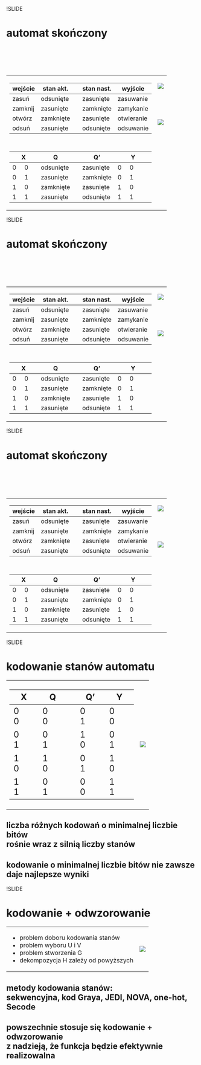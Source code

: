!SLIDE

# automat skończony

<table class='lay' style='margin-top: 6em;'>
  <tr>
    <td style='vertical-align: top;'>
      <table class='fsm'>
        <thead>
          <tr><th>wejście</th><th>stan akt.</th><th></th><th>stan nast.</th><th>wyjście</th></tr>
        </thead>
        <tbody>
          <tr><td>zasuń</td><td>odsunięte</td><td></td><td>zasunięte</td><td>zasuwanie</td></tr>
          <tr><td>zamknij</td><td>zasunięte</td><td></td><td>zamknięte</td><td>zamykanie</td></tr>
          <tr><td>otwórz</td><td>zamknięte</td><td></td><td>zasunięte</td><td>otwieranie</td></tr>
          <tr><td>odsuń</td><td>zasunięte</td><td></td><td>odsunięte</td><td>odsuwanie</td></tr>
        </tbody>
        <tbody>
          <tr style='height: 3em;'></tr>
        </tbody>
        <thead>
          <tr><th>X</th><th>Q</th><th></th><th>Q’</th><th>Y</th></tr>
        </thead>
        <tbody>
          <tr><td>0     0</td><td>odsunięte</td><td></td><td>zasunięte</td><td>0     0</td></tr>
          <tr><td>0     1</td><td>zasunięte</td><td></td><td>zamknięte</td><td>0     1</td></tr>
          <tr><td>1     0</td><td>zamknięte</td><td></td><td>zasunięte</td><td>1     0</td></tr>
          <tr><td>1     1</td><td>zasunięte</td><td></td><td>odsunięte</td><td>1     1</td></tr>
        </tbody>
      </table>
    </td>
    <td style='vertical-align: top;'>
      <p><img src='image/fsm/fsm.graph.png' /></p>
      <p style='height: 3em;'></p>
      <p><img src='image/fsm/fsm.schema.png' /></p>
    </td>
  </tr>
</table>



!SLIDE

# automat skończony

<table class='lay' style='margin-top: 6em;'>
  <tr>
    <td style='vertical-align: top;'>
      <table class='fsm'>
        <thead>
          <tr><th>wejście</th><th>stan akt.</th><th></th><th>stan nast.</th><th>wyjście</th></tr>
        </thead>
        <tbody>
          <tr><td>zasuń</td><td>odsunięte</td><td></td><td>zasunięte</td><td>zasuwanie</td></tr>
          <tr><td>zamknij</td><td>zasunięte</td><td></td><td>zamknięte</td><td>zamykanie</td></tr>
          <tr><td>otwórz</td><td>zamknięte</td><td></td><td>zasunięte</td><td>otwieranie</td></tr>
          <tr><td>odsuń</td><td>zasunięte</td><td></td><td>odsunięte</td><td>odsuwanie</td></tr>
        </tbody>
        <tbody>
          <tr style='height: 3em;'></tr>
        </tbody>
        <thead>
          <tr><th>X</th><th>Q</th><th></th><th>Q’</th><th>Y</th></tr>
        </thead>
        <tbody>
          <tr><td>0     0</td><td>odsunięte</td><td></td><td>zasunięte</td><td>0     0</td></tr>
          <tr><td>0     1</td><td>zasunięte</td><td></td><td>zamknięte</td><td>0     1</td></tr>
          <tr><td>1     0</td><td>zamknięte</td><td></td><td>zasunięte</td><td>1     0</td></tr>
          <tr><td>1     1</td><td>zasunięte</td><td></td><td>odsunięte</td><td>1     1</td></tr>
        </tbody>
      </table>
    </td>
    <td style='vertical-align: top;'>
      <p><img src='image/fsm/fsm.graph.png' /></p>
      <p style='height: 3em;'></p>
      <p><img src='image/fsm/fsm.logic.png' /></p>
    </td>
  </tr>
</table>



!SLIDE

# automat skończony

<table class='lay' style='margin-top: 6em;'>
  <tr>
    <td style='vertical-align: top;'>
      <table class='fsm'>
        <thead>
          <tr><th>wejście</th><th>stan akt.</th><th></th><th>stan nast.</th><th>wyjście</th></tr>
        </thead>
        <tbody>
          <tr><td>zasuń</td><td>odsunięte</td><td></td><td>zasunięte</td><td>zasuwanie</td></tr>
          <tr><td>zamknij</td><td>zasunięte</td><td></td><td>zamknięte</td><td>zamykanie</td></tr>
          <tr><td>otwórz</td><td>zamknięte</td><td></td><td>zasunięte</td><td>otwieranie</td></tr>
          <tr><td>odsuń</td><td>zasunięte</td><td></td><td>odsunięte</td><td>odsuwanie</td></tr>
        </tbody>
        <tbody>
          <tr style='height: 3em;'></tr>
        </tbody>
        <thead>
          <tr><th>X</th><th>Q</th><th></th><th>Q’</th><th>Y</th></tr>
        </thead>
        <tbody>
          <tr><td>0     0</td><td>odsunięte</td><td></td><td>zasunięte</td><td>0     0</td></tr>
          <tr><td>0     1</td><td>zasunięte</td><td></td><td>zamknięte</td><td>0     1</td></tr>
          <tr><td>1     0</td><td>zamknięte</td><td></td><td>zasunięte</td><td>1     0</td></tr>
          <tr><td>1     1</td><td>zasunięte</td><td></td><td>odsunięte</td><td>1     1</td></tr>
        </tbody>
      </table>
    </td>
    <td style='vertical-align: top;'>
      <p><img src='image/fsm/fsm.graph.png' /></p>
      <p style='height: 3em;'></p>
      <p><img src='image/fsm/fsm.circled.png' /></p>
    </td>
  </tr>
</table>



!SLIDE

# kodowanie stanów automatu

<table class='lay' style='width: 75%;'>
  <tr>
    <td>
      <table class='fsm' style='font-size: 1.4em;'>
        <thead>
          <tr><th>X</th><th>Q</th><th></th><th>Q’</th><th>Y</th></tr>
        </thead>
        <tbody>
          <tr><td>0     0</td><td>0     0</td><td></td><td>0     1</td><td>0     0</td></tr>
          <tr><td>0     1</td><td>0     1</td><td></td><td>1     0</td><td>0     1</td></tr>
          <tr><td>1     0</td><td>1     0</td><td></td><td>0     1</td><td>1     0</td></tr>
          <tr><td>1     1</td><td>0     1</td><td></td><td>0     0</td><td>1     1</td></tr>
        </tbody>
      </table>
    </td>
    <td>
      <p><img src='image/fsm/fsm.encoded.png' /></p>
    </td>
  </tr>
</table>

## liczba różnych kodowań o minimalnej liczbie bitów<br />rośnie wraz z silnią liczby stanów

## kodowanie o minimalnej liczbie bitów nie zawsze daje najlepsze wyniki



!SLIDE

# kodowanie + odwzorowanie

<table class='lay'>
  <tr>
    <td>
      <ul>
        <li>problem doboru kodowania stanów</li>
        <li>problem wyboru U i V</li>
        <li>problem stworzenia G</li>
        <li>dekompozycja H zależy od powyższych</li>
      </ul>
    </td>
    <td>
      <p><img src='image/fpga/binary.png' /></p>
    </td>
  </tr>
</table>

## metody kodowania stanów:<br />sekwencyjna, kod Graya, JEDI, NOVA, one-hot, Secode

## powszechnie stosuje się kodowanie + odwzorowanie<br />z nadzieją, że funkcja będzie efektywnie realizowalna
